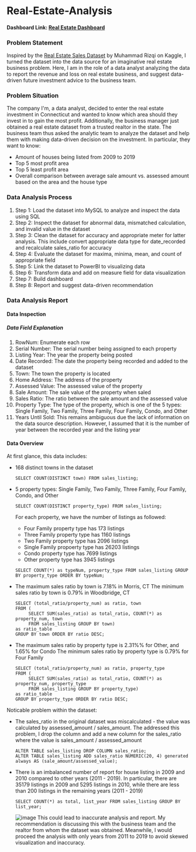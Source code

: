 # Real-Estate-Analysis

#### Dashboard Link: [Real Estate Dashboard](https://app.powerbi.com/groups/me/reports/5b5a03f7-0eb4-4ca1-80e7-a260f093843f/feae22694568776deefd?experience=power-bi)

### Problem Statement
Inspired by the [Real Estate Sales Dataset](https://www.kaggle.com/datasets/muhammadrizqi25/real-estate-fix-with-address) by Muhammad Rizqi on Kaggle, I turned the dataset into the data source for an imaginative real estate business problem. Here, I am in the role of a data analyst analyzing the data to report the revenue and loss on real estate business, and suggest data-driven future investment advice to the business team. 

### Problem Situation
The company I'm, a data analyst, decided to enter the real estate investment in Connecticut and wanted to know which area should they invest in to gain the most profit. Additionally, the business manager just obtained a real estate dataset from a trusted realtor in the state. The business team thus asked the analytic team to analyze the dataset and help them with making data-driven decision on the investment. In particular, they want to know:                                                                      
- Amount of houses being listed from 2009 to 2019
- Top 5 most profit area
- Top 5 least profit area
- Overall comparison between average sale amount vs. assessed amount based on the area and the house type

### Data Analysis Process
1. Step 1: Load the dataset into MySQL to analyze and inspect the data using SQL
2. Step 2: Inspect the dataset for abnormal data, mismatched calculation, and invalid value in the dataset
3. Step 3: Clean the dataset for accuracy and appropriate meter for latter analysis. This include convert appropriate data type for date_recorded and recalculate sales_ratio for accuracy
4. Step 4: Evaluate the dataset for maxima, minima, mean, and count of appropriate field
5. Step 5: Link the dataset to PowerBI to visualizing data
6. Step 6: Transform data and add on measure field for data visualization
7. Step 7: Build dashboard
8. Step 8: Report and suggest data-driven recommendation

### Data Analysis Report
#### Data Inspection 
##### Data Field Explanation
1. RowNum: Enumerate each row
2. Serial Number: The serial number being assigned to each property
3. Listing Year: The year the property being posted
4. Date Recorded: The date the property being recorded and added to the dataset
5. Town: The town the property is located
6. Home Address: The address of the property
7. Assessed Value: The assessed value of the property
8. Sale Amount: The sale value of the property when saled
9. Sales Ratio: The ratio between the sale amount and the assessed value
10. Property Type: The type of the property, which is one of the 5 types: Single Family, Two Family, Three Family, Four Family, Condo, and Other
11. Years Until Sold: This remains ambiguous due the lack of information on the data source description. However, I assumed that it is the number of year between the recorded year and the listing year

#### Data Overview
At first glance, this data includes:
* 168 distinct towns in the dataset
  ```
  SELECT COUNT(DISTINCT town) FROM sales_listing;
  ```
  
* 5 property types: Single Family, Two Family, Three Family, Four Family, Condo, and Other
  ```
  SELECT COUNT(DISTINCT property_type) FROM sales_listing;
  ```
  For each property, we have the number of listings as followed:
    * Four Family property type has 173 listings
    * Three Family property type has 1160 listings
    * Two Family property type has 2096 listings
    * Single Family propoerty type has 26203 listings
    * Condo property type has 7699 listings
    * Other property type has 3945 listings
  ```
  SELECT COUNT(*) as typeNum, property_type FROM sales_listing GROUP BY property_type ORDER BY typeNum;
  ```
* The maximum sales ratio by town is 7.18% in Morris, CT
  The minimum sales ratio by town is 0.79%  in Woodbridge, CT
  ```
  SELECT (total_ratio/property_num) as ratio, town 
  FROM (
       SELECT SUM(sales_ratio) as total_ratio, COUNT(*) as property_num, town 
       FROM sales_listing GROUP BY town) 
  as ratio_table 
  GROUP BY town ORDER BY ratio DESC;
  ```
* The maximum sales ratio by property type is 2.31%% for Other, and 1.65% for Condo
  The minimum sales ratio by property type is 0.79% for Four Family
  ```
  SELECT (total_ratio/property_num) as ratio, property_type 
  FROM (
       SELECT SUM(sales_ratio) as total_ratio, COUNT(*) as property_num, property_type 
       FROM sales_listing GROUP BY property_type) 
  as ratio_table 
  GROUP BY property_type ORDER BY ratio DESC;
  ```
Noticable problem within the dataset:
* The sales_ratio in the original dataset was miscalculated - the value was calculated by assessed_amount / sales_amount. The addressed this problem, I drop the column and add a new column for the sales_ratio where the value is sales_amount / assessed_amount
  ```
  ALTER TABLE sales_listing DROP COLUMN sales_ratio;
  ALTER TABLE sales_listing ADD sales_ratio NUMERIC(20, 4) generated always AS (sale_amount/assessed_value);
  ```
* There is an imbalanced number of report for house listing in 2009 and 2010 compared to other years (2011 - 2019). In particular, there are 35179 listings in 2009 and 5295 listings in 2010, while there are less than 200 listings in the remaining years (2011 - 2019)
  ```
  SELECT COUNT(*) as total, list_year FROM sales_listing GROUP BY list_year;
  ```
  ![image](https://github.com/ThuyenP/Real-Estate-Analysis/assets/57400761/a73a2018-ec9f-447c-a1f0-a9695f8b83d3)
  This could lead to inaccurate analysis and report. My recommendation is discussing this with the business team and the realtor from whom the dataset was obtained. Meanwhile, I would proceed the analysis with only years from 2011 to 2019 to avoid skewed visualization and inaccuracy.
  
